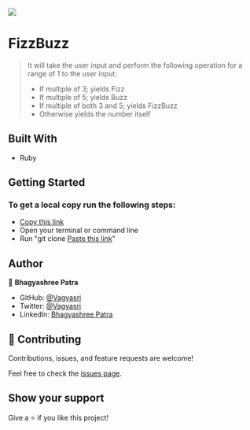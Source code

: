 ![](https://img.shields.io/badge/Microverse-blueviolet)

# FizzBuzz

> It will take the user input and perform the following operation for a range of 1 to the user input:
> - If multiple of 3; yields Fizz
> - If multiple of 5; yields Buzz
> - If multiple of both 3 and 5; yields FizzBuzz
> - Otherwise yields the number itself

## Built With

- Ruby


## Getting Started

### To get a local copy run the following steps:

- [Copy this link](https://github.com/Vagyasri/FizzBuzz.git)
- Open your terminal or command line
- Run "git clone [Paste this link](https://github.com/Vagyasri/FizzBuzz.git)"

## Author

👤 **Bhagyashree Patra**

- GitHub: [@Vagyasri](https://github.com/Vagyasri)
- Twitter: [@Vagyasri](https://twitter.com/Vagyasri)
- LinkedIn: [Bhagyashree Patra](https://www.linkedin.com/in/bhagyashree-patra-029bb059/)

## 🤝 Contributing

Contributions, issues, and feature requests are welcome!

Feel free to check the [issues page](https://github.com/Vagyasri/FizzBuzz/issues).

## Show your support

Give a ⭐️ if you like this project!
